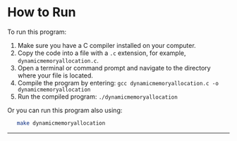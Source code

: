 
# How to Run

To run this program:

1. Make sure you have a C compiler installed on your computer.
2. Copy the code into a file with a `.c` extension, for example, `dynamicmemoryallocation.c`.
3. Open a terminal or command prompt and navigate to the directory where your file is located.
4. Compile the program by entering: `gcc dynamicmemoryallocation.c -o dynamicmemoryallocation`
5. Run the compiled program: `./dynamicmemoryallocation`

Or you can run this program also using:

```bash
   make dynamicmemoryallocation
```

---